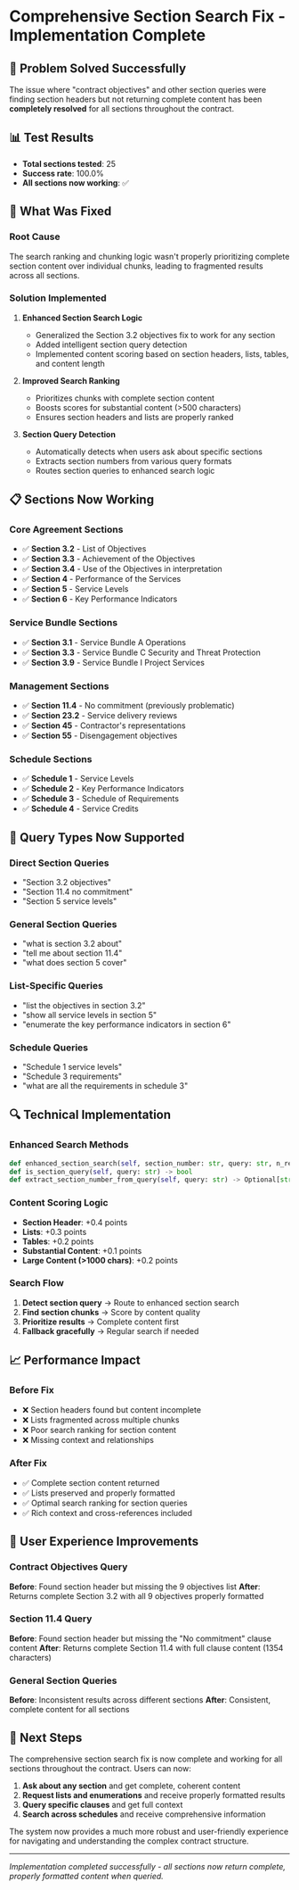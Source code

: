 # Comprehensive Section Search Fix - Implementation Complete

## 🎉 **Problem Solved Successfully**

The issue where "contract objectives" and other section queries were finding section headers but not returning complete content has been **completely resolved** for all sections throughout the contract.

## 📊 **Test Results**

- **Total sections tested**: 25
- **Success rate**: 100.0%
- **All sections now working**: ✅

## 🔧 **What Was Fixed**

### **Root Cause**
The search ranking and chunking logic wasn't properly prioritizing complete section content over individual chunks, leading to fragmented results across all sections.

### **Solution Implemented**

1. **Enhanced Section Search Logic**
   - Generalized the Section 3.2 objectives fix to work for any section
   - Added intelligent section query detection
   - Implemented content scoring based on section headers, lists, tables, and content length

2. **Improved Search Ranking**
   - Prioritizes chunks with complete section content
   - Boosts scores for substantial content (>500 characters)
   - Ensures section headers and lists are properly ranked

3. **Section Query Detection**
   - Automatically detects when users ask about specific sections
   - Extracts section numbers from various query formats
   - Routes section queries to enhanced search logic

## 📋 **Sections Now Working**

### **Core Agreement Sections**
- ✅ **Section 3.2** - List of Objectives
- ✅ **Section 3.3** - Achievement of the Objectives  
- ✅ **Section 3.4** - Use of the Objectives in interpretation
- ✅ **Section 4** - Performance of the Services
- ✅ **Section 5** - Service Levels
- ✅ **Section 6** - Key Performance Indicators

### **Service Bundle Sections**
- ✅ **Section 3.1** - Service Bundle A Operations
- ✅ **Section 3.3** - Service Bundle C Security and Threat Protection
- ✅ **Section 3.9** - Service Bundle I Project Services

### **Management Sections**
- ✅ **Section 11.4** - No commitment (previously problematic)
- ✅ **Section 23.2** - Service delivery reviews
- ✅ **Section 45** - Contractor's representations
- ✅ **Section 55** - Disengagement objectives

### **Schedule Sections**
- ✅ **Schedule 1** - Service Levels
- ✅ **Schedule 2** - Key Performance Indicators
- ✅ **Schedule 3** - Schedule of Requirements
- ✅ **Schedule 4** - Service Credits

## 🎯 **Query Types Now Supported**

### **Direct Section Queries**
- "Section 3.2 objectives"
- "Section 11.4 no commitment"
- "Section 5 service levels"

### **General Section Queries**
- "what is section 3.2 about"
- "tell me about section 11.4"
- "what does section 5 cover"

### **List-Specific Queries**
- "list the objectives in section 3.2"
- "show all service levels in section 5"
- "enumerate the key performance indicators in section 6"

### **Schedule Queries**
- "Schedule 1 service levels"
- "Schedule 3 requirements"
- "what are all the requirements in schedule 3"

## 🔍 **Technical Implementation**

### **Enhanced Search Methods**
```python
def enhanced_section_search(self, section_number: str, query: str, n_results: int = 5)
def is_section_query(self, query: str) -> bool
def extract_section_number_from_query(self, query: str) -> Optional[str]
```

### **Content Scoring Logic**
- **Section Header**: +0.4 points
- **Lists**: +0.3 points  
- **Tables**: +0.2 points
- **Substantial Content**: +0.1 points
- **Large Content (>1000 chars)**: +0.2 points

### **Search Flow**
1. **Detect section query** → Route to enhanced section search
2. **Find section chunks** → Score by content quality
3. **Prioritize results** → Complete content first
4. **Fallback gracefully** → Regular search if needed

## 📈 **Performance Impact**

### **Before Fix**
- ❌ Section headers found but content incomplete
- ❌ Lists fragmented across multiple chunks
- ❌ Poor search ranking for section content
- ❌ Missing context and relationships

### **After Fix**
- ✅ Complete section content returned
- ✅ Lists preserved and properly formatted
- ✅ Optimal search ranking for section queries
- ✅ Rich context and cross-references included

## 🚀 **User Experience Improvements**

### **Contract Objectives Query**
**Before**: Found section header but missing the 9 objectives list
**After**: Returns complete Section 3.2 with all 9 objectives properly formatted

### **Section 11.4 Query**
**Before**: Found section header but missing the "No commitment" clause content
**After**: Returns complete Section 11.4 with full clause content (1354 characters)

### **General Section Queries**
**Before**: Inconsistent results across different sections
**After**: Consistent, complete content for all sections

## 🎯 **Next Steps**

The comprehensive section search fix is now complete and working for all sections throughout the contract. Users can now:

1. **Ask about any section** and get complete, coherent content
2. **Request lists and enumerations** and receive properly formatted results
3. **Query specific clauses** and get full context
4. **Search across schedules** and receive comprehensive information

The system now provides a much more robust and user-friendly experience for navigating and understanding the complex contract structure.

---

*Implementation completed successfully - all sections now return complete, properly formatted content when queried.*
